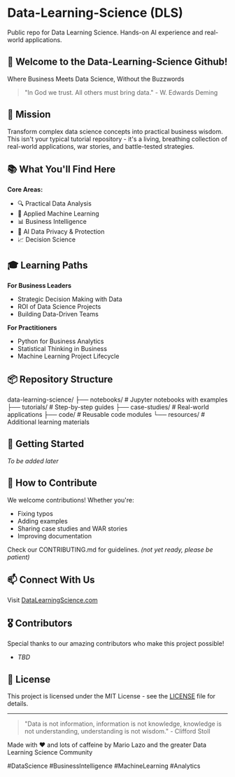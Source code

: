 # Data-Learning-Science (DLS)

Public repo for Data Learning Science. Hands-on AI experience and real-world applications.

## 🧠 Welcome to the Data-Learning-Science Github!
Where Business Meets Data Science, Without the Buzzwords

> "In God we trust. All others must bring data." - W. Edwards Deming

## 🎯 Mission
Transform complex data science concepts into practical business wisdom. 
This isn't your typical tutorial repository - it's a living, breathing collection of real-world applications, war stories, and battle-tested strategies.

## 📚 What You'll Find Here
**Core Areas:**
- 🔍 Practical Data Analysis
- 🤖 Applied Machine Learning
- 📊 Business Intelligence
- 🔐 AI Data Privacy & Protection
- 📈 Decision Science

## 🎓 Learning Paths

**For Business Leaders**
- Strategic Decision Making with Data
- ROI of Data Science Projects
- Building Data-Driven Teams

**For Practitioners**
- Python for Business Analytics
- Statistical Thinking in Business
- Machine Learning Project Lifecycle

## 📦 Repository Structure
data-learning-science/ 
├── notebooks/ # Jupyter notebooks with examples
├── tutorials/ # Step-by-step guides
├── case-studies/ # Real-world applications
├── code/ # Reusable code modules
└── resources/ # Additional learning materials

## 🚀 Getting Started
*To be added later*

## 🤝 How to Contribute
We welcome contributions! Whether you're:
- Fixing typos
- Adding examples
- Sharing case studies and WAR stories
- Improving documentation

Check our CONTRIBUTING.md for guidelines. *(not yet ready, please be patient)*

## 📫 Connect With Us
Visit [DataLearningScience.com](http://datalearningscience.com)

## 🎖️ Contributors
Special thanks to our amazing contributors who make this project possible!
- *TBD*

## 📜 License
This project is licensed under the MIT License - see the [LICENSE](LICENSE) file for details.

---

> "Data is not information, information is not knowledge, knowledge is not understanding, understanding is not wisdom." - Clifford Stoll

Made with ❤️ and lots of caffeine by Mario Lazo and the greater Data Learning Science Community

#DataScience #BusinessIntelligence #MachineLearning #Analytics


